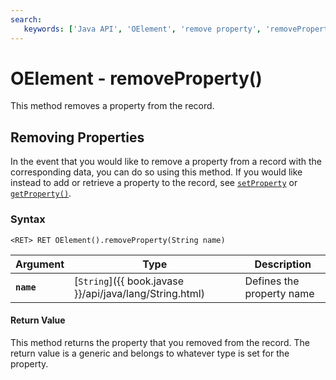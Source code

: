 ```yaml
---
search:
   keywords: ['Java API', 'OElement', 'remove property', 'removeProperty']
---
```


# OElement - removeProperty()

This method removes a property from the record.

## Removing Properties

In the event that you would like to remove a property from a record with the corresponding data, you can do so using this method.  If you would like instead to add or retrieve a property to the record, see [`setProperty`](Java-Ref-OElement-setProperty.md) or [`getProperty()`](Java-Ref-OElement-getProperty.md).

### Syntax

```
<RET> RET OElement().removeProperty(String name)
```

| Argument | Type | Description |
|---|---|---|
| **`name`** | [`String`]({{ book.javase }}/api/java/lang/String.html) | Defines the property name |

#### Return Value

This method returns the property that you removed from the record.  The return value is a generic and belongs to whatever type is set for the property.
